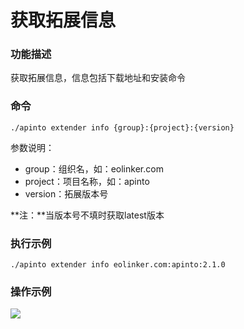 # 获取拓展信息
### 功能描述
获取拓展信息，信息包括下载地址和安装命令

### 命令
```
./apinto extender info {group}:{project}:{version}
```

参数说明：
* group：组织名，如：eolinker.com
* project：项目名称，如：apinto
* version：拓展版本号

**注：**当版本号不填时获取latest版本

### 执行示例
```
./apinto extender info eolinker.com:apinto:2.1.0
```

### 操作示例

![](http://data.eolinker.com/course/2Cww55cc74acb95d6392e89fdee59764966ccd1ae0fbe42.png)